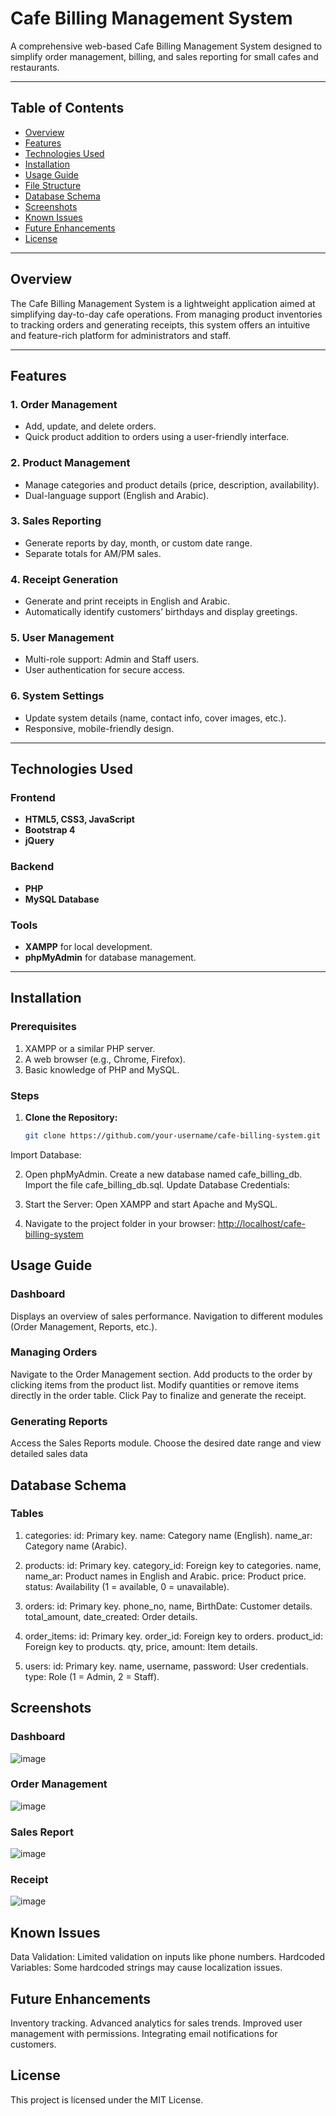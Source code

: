 # Cafe Billing Management System

A comprehensive web-based Cafe Billing Management System designed to simplify order management, billing, and sales reporting for small cafes and restaurants.

---

## Table of Contents

- [Overview](#overview)
- [Features](#features)
- [Technologies Used](#technologies-used)
- [Installation](#installation)
- [Usage Guide](#usage-guide)
- [File Structure](#file-structure)
- [Database Schema](#database-schema)
- [Screenshots](#screenshots)
- [Known Issues](#known-issues)
- [Future Enhancements](#future-enhancements)
- [License](#license)

---

## Overview

The Cafe Billing Management System is a lightweight application aimed at simplifying day-to-day cafe operations. From managing product inventories to tracking orders and generating receipts, this system offers an intuitive and feature-rich platform for administrators and staff.
 
---

## Features

### 1. Order Management
- Add, update, and delete orders.
- Quick product addition to orders using a user-friendly interface.

### 2. Product Management
- Manage categories and product details (price, description, availability).
- Dual-language support (English and Arabic).

### 3. Sales Reporting
- Generate reports by day, month, or custom date range.
- Separate totals for AM/PM sales.

### 4. Receipt Generation
- Generate and print receipts in English and Arabic.
- Automatically identify customers’ birthdays and display greetings.

### 5. User Management
- Multi-role support: Admin and Staff users.
- User authentication for secure access.

### 6. System Settings
- Update system details (name, contact info, cover images, etc.).
- Responsive, mobile-friendly design.

---

## Technologies Used

### Frontend
- **HTML5, CSS3, JavaScript**
- **Bootstrap 4**
- **jQuery**

### Backend
- **PHP**
- **MySQL Database**

### Tools
- **XAMPP** for local development.
- **phpMyAdmin** for database management.

---

## Installation

### Prerequisites
1. XAMPP or a similar PHP server.
2. A web browser (e.g., Chrome, Firefox).
3. Basic knowledge of PHP and MySQL.

### Steps
1. **Clone the Repository:**
   ```bash
   git clone https://github.com/your-username/cafe-billing-system.git
Import Database:

2. Open phpMyAdmin.
Create a new database named cafe_billing_db.
Import the file cafe_billing_db.sql.
Update Database Credentials:

3. Start the Server:
Open XAMPP and start Apache and MySQL.

4. Navigate to the project folder in your browser:
[http://localhost/cafe-billing-system](http://localhost/Billing_Cafe_System/login.php)

## Usage Guide
### Dashboard
Displays an overview of sales performance.
Navigation to different modules (Order Management, Reports, etc.).
### Managing Orders
Navigate to the Order Management section.
Add products to the order by clicking items from the product list.
Modify quantities or remove items directly in the order table.
Click Pay to finalize and generate the receipt.
### Generating Reports
Access the Sales Reports module.
Choose the desired date range and view detailed sales data

## Database Schema
### Tables

1. categories:
id: Primary key.
name: Category name (English).
name_ar: Category name (Arabic).

2. products:
id: Primary key.
category_id: Foreign key to categories.
name, name_ar: Product names in English and Arabic.
price: Product price.
status: Availability (1 = available, 0 = unavailable).

3. orders:
id: Primary key.
phone_no, name, BirthDate: Customer details.
total_amount, date_created: Order details.

4. order_items:
id: Primary key.
order_id: Foreign key to orders.
product_id: Foreign key to products.
qty, price, amount: Item details.

5. users:
id: Primary key.
name, username, password: User credentials.
type: Role (1 = Admin, 2 = Staff).


## Screenshots

### Dashboard
![image](https://github.com/user-attachments/assets/fa374a87-1da4-44f7-bacc-345e5a5e9b2b)

### Order Management
![image](https://github.com/user-attachments/assets/7d0ce287-bf33-4e0a-82c0-86f1978ae735)


### Sales Report
![image](https://github.com/user-attachments/assets/4d624c1a-f7f4-40d5-9a51-ddd755f92b0d)

### Receipt
![image](https://github.com/user-attachments/assets/d557ff13-559e-47bb-a293-934f3dfda7bb)

## Known Issues
Data Validation: Limited validation on inputs like phone numbers.
Hardcoded Variables: Some hardcoded strings may cause localization issues.

## Future Enhancements
Inventory tracking.
Advanced analytics for sales trends.
Improved user management with permissions.
Integrating email notifications for customers.

## License
This project is licensed under the MIT License.
